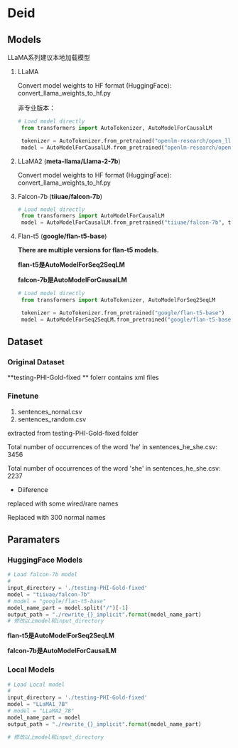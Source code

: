 # Deid


## Models
 
LLaMA系列建议本地加载模型

1. LLaMA
   
   Convert model weights to HF format (HuggingFace): convert_llama_weights_to_hf.py

   非专业版本：
   ```python
   # Load model directly
    from transformers import AutoTokenizer, AutoModelForCausalLM

    tokenizer = AutoTokenizer.from_pretrained("openlm-research/open_llama_7b_v2")
    model = AutoModelForCausalLM.from_pretrained("openlm-research/open_llama_7b_v2")
    ```

2. LLaMA2
   (**meta-llama/Llama-2-7b**)

    Convert model weights to HF format (HuggingFace): convert_llama_weights_to_hf.py

3. Falcon-7b
   (**tiiuae/falcon-7b**)

   ```python
   # Load model directly
    from transformers import AutoModelForCausalLM
    model = AutoModelForCausalLM.from_pretrained("tiiuae/falcon-7b", trust_remote_code=True)
    ```

4. Flan-t5
   (**google/flan-t5-base**) 
   
   **There are multiple versions for flan-t5 models.**

   **flan-t5是AutoModelForSeq2SeqLM**
   
   **falcon-7b是AutoModelForCausalLM**

   ```python
   # Load model directly
    from transformers import AutoTokenizer, AutoModelForSeq2SeqLM

    tokenizer = AutoTokenizer.from_pretrained("google/flan-t5-base")
    model = AutoModelForSeq2SeqLM.from_pretrained("google/flan-t5-base")
    ```



## Dataset

### Original Dataset
**testing-PHI-Gold-fixed ** folerr contains xml files

### Finetune
1. sentences_nornal.csv
2. sentences_random.csv

extracted from testing-PHI-Gold-fixed folder

Total number of occurrences of the word 'he' in sentences_he_she.csv: 3456

Total number of occurrences of the word 'she' in sentences_he_she.csv: 2237

- Diiference

replaced with some wired/rare names 

Replaced with 300 normal names

## Paramaters

### HuggingFace Models

```python
# Load falcon-7b model
#
input_directory = './testing-PHI-Gold-fixed'
model = "tiiuae/falcon-7b"
# model = "google/flan-t5-base"
model_name_part = model.split("/")[-1]
output_path = "./rewrite_{}_implicit".format(model_name_part)
# 修改以上model和input_directory
```
**flan-t5是AutoModelForSeq2SeqLM**

**falcon-7b是AutoModelForCausalLM**

### Local Models
```python
# Load Local model
#
input_directory = './testing-PHI-Gold-fixed'
model = "LLaMA1_7B"
# model = "LLaMA2_7B"
model_name_part = model
output_path = "./rewrite_{}_implicit".format(model_name_part)

# 修改以上model和input_directory
```